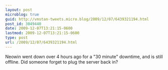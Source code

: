 ```yaml
---
layout: post
microblog: true
guid: http://vmstan-tweets.micro.blog/2009/12/07/6439321194.html
post_id: 3049440
date: 2009-12-07T13:21:15-0600
lastmod: 2009-12-07T13:21:15-0600
type: post
url: /2009/12/07/6439321194.html
---
```

Neowin went down over 4 hours ago for a "30 minute" downtime, and is still offline. Did someone forget to plug the server back in?
